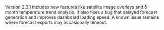Version 2.3.1 includes new features like satellite image overlays and 6-month temperature trend analysis. It also fixes a bug that delayed forecast generation and improves dashboard loading speed. A known issue remains where forecast exports may occasionally timeout.